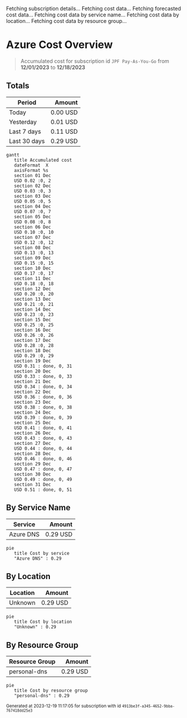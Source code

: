 Fetching subscription details...
Fetching cost data...
Fetching forecasted cost data...
Fetching cost data by service name...
Fetching cost data by location...
Fetching cost data by resource group...
# Azure Cost Overview

> Accumulated cost for subscription id `JPF Pay-As-You-Go` from **12/01/2023** to **12/18/2023**

## Totals

|Period|Amount|
|---|---:|
|Today|0.00 USD|
|Yesterday|0.01 USD|
|Last 7 days|0.11 USD|
|Last 30 days|0.29 USD|

```mermaid
gantt
   title Accumulated cost
   dateFormat  X
   axisFormat %s
   section 01 Dec
   USD 0.02 :0, 2
   section 02 Dec
   USD 0.03 :0, 3
   section 03 Dec
   USD 0.05 :0, 5
   section 04 Dec
   USD 0.07 :0, 7
   section 05 Dec
   USD 0.08 :0, 8
   section 06 Dec
   USD 0.10 :0, 10
   section 07 Dec
   USD 0.12 :0, 12
   section 08 Dec
   USD 0.13 :0, 13
   section 09 Dec
   USD 0.15 :0, 15
   section 10 Dec
   USD 0.17 :0, 17
   section 11 Dec
   USD 0.18 :0, 18
   section 12 Dec
   USD 0.20 :0, 20
   section 13 Dec
   USD 0.21 :0, 21
   section 14 Dec
   USD 0.23 :0, 23
   section 15 Dec
   USD 0.25 :0, 25
   section 16 Dec
   USD 0.26 :0, 26
   section 17 Dec
   USD 0.28 :0, 28
   section 18 Dec
   USD 0.29 :0, 29
   section 19 Dec
   USD 0.31 : done, 0, 31
   section 20 Dec
   USD 0.33 : done, 0, 33
   section 21 Dec
   USD 0.34 : done, 0, 34
   section 22 Dec
   USD 0.36 : done, 0, 36
   section 23 Dec
   USD 0.38 : done, 0, 38
   section 24 Dec
   USD 0.39 : done, 0, 39
   section 25 Dec
   USD 0.41 : done, 0, 41
   section 26 Dec
   USD 0.43 : done, 0, 43
   section 27 Dec
   USD 0.44 : done, 0, 44
   section 28 Dec
   USD 0.46 : done, 0, 46
   section 29 Dec
   USD 0.47 : done, 0, 47
   section 30 Dec
   USD 0.49 : done, 0, 49
   section 31 Dec
   USD 0.51 : done, 0, 51
```

## By Service Name

|Service|Amount|
|---|---:|
|Azure DNS|0.29 USD|

```mermaid
pie
   title Cost by service
   "Azure DNS" : 0.29
```

## By Location

|Location|Amount|
|---|---:|
|Unknown|0.29 USD|

```mermaid
pie
   title Cost by location
   "Unknown" : 0.29
```

## By Resource Group

|Resource Group|Amount|
|---|---:|
|personal-dns|0.29 USD|

```mermaid
pie
   title Cost by resource group
   "personal-dns" : 0.29
```

<sup>Generated at 2023-12-19 11:17:05 for subscription with id `4913be3f-a345-4652-9bba-767418dd25e3`</sup>
